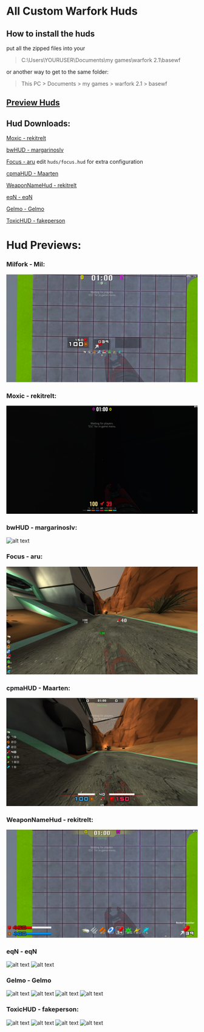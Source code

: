 # All Custom Warfork Huds
## How to install the huds
put all the zipped files into your
> C:\Users\YOURUSER\Documents\my games\warfork 2.1\basewf

or another way to get to the same folder:

> This PC > Documents > my games > warfork 2.1 > basewf

## [Preview Huds](https://github.com/rekitrelt/WarforkHuds/blob/main/Hud%20previews/README.md)
## Hud Downloads:



[Moxic - rekitrelt](https://github.com/rekitrelt/WarforkHuds/releases/download/Release/moxic-rekitrelt.zip)

[bwHUD - margarinoslv](https://github.com/margarinoslv/bwHUD/archive/refs/heads/main.zip)

[Focus - aru](https://github.com/rekitrelt/WarforkHuds/releases/download/Release/Focus-aru.zip)
edit `huds/focus.hud` for extra configuration

[cpmaHUD - Maarten](https://github.com/rekitrelt/WarforkHuds/releases/download/Release/cpmaHUD-Maarten.rar)

[WeaponNameHud - rekitrelt](https://github.com/rekitrelt/WarforkHuds/releases/download/Release/WeaponNameHud-rekitrelt.zip)

[eqN - eqN](https://github.com/rekitrelt/WarforkHuds/releases/download/Release/eqN-eqN.zip)

[Gelmo - Gelmo](https://github.com/rekitrelt/WarforkHuds/releases/download/Release/WarforkHuds-Gelmo.zip)

[ToxicHUD - fakeperson](https://github.com/rekitrelt/WarforkHuds/releases/download/Release/toxicHUD-fakeperson.zip)


# Hud Previews:

### Milfork - Mil:
![alt text](https://github.com/rekitrelt/WarforkHuds/blob/main/Hud%20previews/milfork.jpg?raw=true)
### Moxic - rekitrelt:
![alt text](https://github.com/rekitrelt/WarforkHuds/blob/main/Hud%20previews/Moxic.png?raw=true)
### bwHUD - margarinoslv:
![alt text](https://user-images.githubusercontent.com/79981890/263778903-dcd87d51-9aa5-41f8-af00-b251fdf4974a.jpg)
### Focus - aru:
![alt text](https://github.com/rekitrelt/WarforkHuds/blob/main/Hud%20previews/Focus.jpg?raw=true)
### cpmaHUD - Maarten:
![alt text](https://github.com/rekitrelt/WarforkHuds/blob/main/Hud%20previews/cpma.jpg?raw=true)
### WeaponNameHud - rekitrelt:
![alt text](https://github.com/rekitrelt/WarforkHuds/blob/main/Hud%20previews/WeaponNameHud.jpg?raw=true)
### eqN - eqN
![alt text](https://cdn.discordapp.com/attachments/1144432352446136382/1145898008970530926/20230828150007_2.jpg)
![alt text](https://cdn.discordapp.com/attachments/1144432352446136382/1145898070450634752/20230828150404_1.jpg)
### Gelmo - Gelmo
![alt text](https://cdn.discordapp.com/attachments/1145541732554002556/1145811681012887673/20230828140525_1.jpg)
![alt text](https://cdn.discordapp.com/attachments/1145541732554002556/1145810873936519290/20230828134540_1.jpg)
![alt text](https://cdn.discordapp.com/attachments/1145541732554002556/1145810874217550066/20230828134953_1.jpg)
![alt text](https://cdn.discordapp.com/attachments/1145541732554002556/1145810874460799086/20230828135658_1.jpg)
### ToxicHUD - fakeperson:
![alt text](https://cdn.discordapp.com/attachments/1143609877575520438/1144503615491424316/1.jpg)
![alt text](https://cdn.discordapp.com/attachments/1143609877575520438/1144503615738892328/2.jpg)
![alt text](https://cdn.discordapp.com/attachments/1143609877575520438/1144503615982149723/3.jpg)
![alt text](https://cdn.discordapp.com/attachments/1143609877575520438/1144503616196067379/4.jpg)
